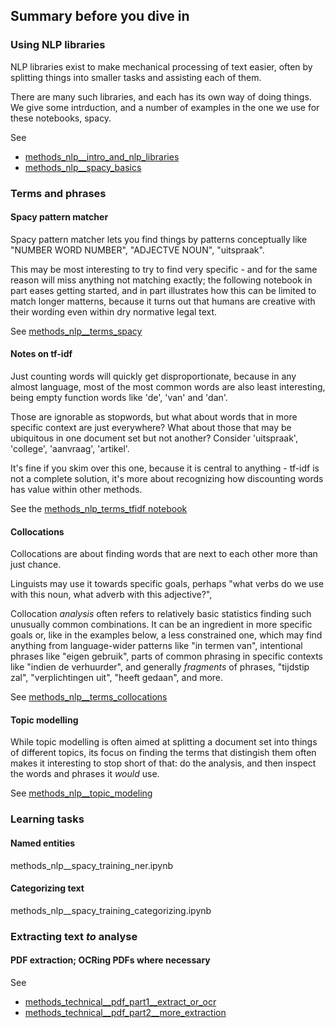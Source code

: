 ## Summary before you dive in


### Using NLP libraries

NLP libraries exist to make mechanical processing of text easier,
often by splitting things into smaller tasks and assisting each of them.

There are many such libraries, and each has its own way of doing things.
We give some intrduction, and a number of examples in the one we use for these notebooks, spacy.

See
- [methods_nlp__intro_and_nlp_libraries](methods_nlp__intro_and_nlp_libraries.ipynb)
- [methods_nlp__spacy_basics](methods_nlp__spacy_basics.ipynb)


### Terms and phrases

#### Spacy pattern matcher

Spacy pattern matcher lets you find things by patterns conceptually like "NUMBER WORD NUMBER", "ADJECTVE NOUN", "uitspraak".

This may be most interesting to try to find very specific - and for the same reason will miss anything not matching exactly;
the following notebook in part eases getting started, and in part illustrates how this can be limited to match
longer matterns, because it turns out that humans are creative with their wording even within dry normative legal text.

See [methods_nlp__terms_spacy](methods_nlp__terms_spacy.ipynb)


#### Notes on tf-idf

Just counting words will quickly get disproportionate,
because in any almost language, most of the most common words are also least interesting,
being  empty function words like 'de', 'van' and 'dan'. 

Those are ignorable as stopwords, but what about words that in more specific context are just everywhere?
What about those that may be ubiquitous in one document set but not another?
Consider 'uitspraak', 'college', 'aanvraag', 'artikel'.

It's fine if you skim over this one, because it is central to anything - 
tf-idf is not a complete solution, it's more about recognizing how discounting words has 
value within other methods.

See the [methods_nlp_terms_tfidf notebook](methods_nlp_terms_tfidf.ipynb)


#### Collocations

Collocations are about finding words that are next to each other more than just chance.

Linguists may use it towards specific goals, perhaps "what verbs do we use with this noun, what adverb with this adjective?",

Collocation _analysis_ often refers to relatively basic statistics finding such unusually common combinations. 
It can be an ingredient in more specific goals or, like in the examples below, a less constrained one,
which may find anything from language-wider patterns like "in termen van", 
intentional phrases like "eigen gebruik",
parts of common phrasing in specific contexts like "indien de verhuurder",
and generally _fragments_ of phrases, "tijdstip zal", "verplichtingen uit", "heeft gedaan", and more. 

See [methods_nlp__terms_collocations](methods_nlp__terms_collocations.ipynb)


#### Topic modelling

While topic modelling is often aimed at splitting a document set into things of different topics,
its focus on finding the terms that distingish them often makes it interesting to stop short of that:
do the analysis, and then inspect the words and phrases it _would_ use.

See [methods_nlp__topic_modeling](methods_nlp__terms_spacy.ipynb)



### Learning tasks

#### Named entities

methods_nlp__spacy_training_ner.ipynb

#### Categorizing text 

methods_nlp__spacy_training_categorizing.ipynb



### Extracting text _to_ analyse

#### PDF extraction; OCRing PDFs where necessary

See 
- [methods_technical__pdf_part1__extract_or_ocr](methods_technical__pdf_part1__extract_or_ocr.ipynb)
- [methods_technical__pdf_part2__more_extraction](methods_technical__pdf_part2__more_extraction.ipynb)